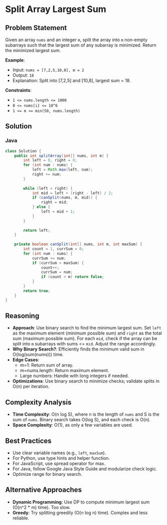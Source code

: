 # Split Array Largest Sum

## Problem Statement
Given an array `nums` and an integer `m`, split the array into `m` non-empty subarrays such that the largest sum of any subarray is minimized. Return the minimized largest sum.

**Example**:
- Input: `nums = [7,2,5,10,8], m = 2`
- Output: `18`
- Explanation: Split into [7,2,5] and [10,8], largest sum = 18.

**Constraints**:
- `1 <= nums.length <= 1000`
- `0 <= nums[i] <= 10^6`
- `1 <= m <= min(50, nums.length)`

## Solution

### Java
```java
class Solution {
    public int splitArray(int[] nums, int m) {
        int left = 0, right = 0;
        for (int num : nums) {
            left = Math.max(left, num);
            right += num;
        }
        
        while (left < right) {
            int mid = left + (right - left) / 2;
            if (canSplit(nums, m, mid)) {
                right = mid;
            } else {
                left = mid + 1;
            }
        }
        
        return left;
    }
    
    private boolean canSplit(int[] nums, int m, int maxSum) {
        int count = 1, currSum = 0;
        for (int num : nums) {
            currSum += num;
            if (currSum > maxSum) {
                count++;
                currSum = num;
                if (count > m) return false;
            }
        }
        return true;
    }
}
```

## Reasoning
- **Approach**: Use binary search to find the minimum largest sum. Set `left` as the maximum element (minimum possible sum) and `right` as the total sum (maximum possible sum). For each `mid`, check if the array can be split into `m` subarrays with sums <= `mid`. Adjust the range accordingly.
- **Why Binary Search?**: Efficiently finds the minimum valid sum in O(log(sum(nums))) time.
- **Edge Cases**:
  - m=1: Return sum of array.
  - m=nums.length: Return maximum element.
  - Large numbers: Handle with long integers if needed.
- **Optimizations**: Use binary search to minimize checks; validate splits in O(n) per iteration.

## Complexity Analysis
- **Time Complexity**: O(n log S), where n is the length of `nums` and S is the sum of `nums`. Binary search takes O(log S), and each check is O(n).
- **Space Complexity**: O(1), as only a few variables are used.

## Best Practices
- Use clear variable names (e.g., `left`, `maxSum`).
- For Python, use type hints and helper function.
- For JavaScript, use spread operator for max.
- For Java, follow Google Java Style Guide and modularize check logic.
- Optimize range for binary search.

## Alternative Approaches
- **Dynamic Programming**: Use DP to compute minimum largest sum (O(n^2 * m) time). Too slow.
- **Greedy**: Try splitting greedily (O(n log n) time). Complex and less reliable.